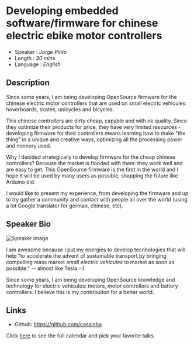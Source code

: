 Developing embedded software/firmware for chinese electric ebike motor controllers
========================

* Speaker   : *Jorge Pinto*
* Length    : *30 mins*
* Language  : *English*

Description
-----------

Since some years, I am being developing OpenSource firmware for the chinese electric motor controllers that are used on small electric vehicules: hoverboards, skates, unicycles and bicycles.

This chinese controllers are dirty cheap, capable and with ok quality. Since they optimize their products for price, they have very limited resources - developing firmware for their controllers means learning how to make "the thing" in a unique and creative ways, optimizing all the processing power and memory used.

Why I decided strategically to develop firmware for the cheap chinese controllers? Because the market is flooded with them: they work well and are easy to get. This OpenSource firmware is the first in the world and I hope it will be used by many users as possible, shapping the future like Arduino did.

I would like to present my experience, from developing the firmware and up to try gather a community and contact with people all over the world (using a lot Google translator for german, chinese, etc).

Speaker Bio
-----------

![Speaker Image](https://www.linkedin.com/start/view-full-profile?_ed=0_NWzwbZSg89RMlSjogUsPnK5mRM_tJpE3DRZBNbE5wZdEcRqGDTFUZBRVbL4HnJy_&trk=public_profile_tc-view)

I am awesome because I put my energies to develop tecnhologies that will help "to accelerate the advent of sustainable transport by bringing compelling mass market _small electric vehicules_ to market as soon as possible." -- almost like Tesla :-)

Since some years, I am being developing OpenSource knowledge and technology for electric vehicules: motors, motor controllers and battery controllers. I believe this is my contribuiton for a better world.

Links
-----

* Github: https://github.com/casainho

Click [here][1] to see the full calendar and pick your favorite talks

[1]: https://pixels.camp/schedule/

